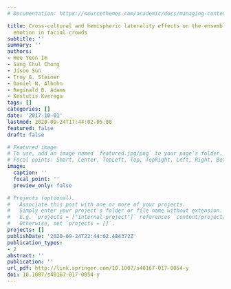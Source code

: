 ```yaml
---
# Documentation: https://sourcethemes.com/academic/docs/managing-content/

title: Cross-cultural and hemispheric laterality effects on the ensemble coding of
  emotion in facial crowds
subtitle: ''
summary: ''
authors:
- Hee Yeon Im
- Sang Chul Chong
- Jisoo Sun
- Troy G. Steiner
- Daniel N. Albohn
- Reginald B. Adams
- Kestutis Kveraga
tags: []
categories: []
date: '2017-10-01'
lastmod: 2020-09-24T17:44:02-05:00
featured: false
draft: false

# Featured image
# To use, add an image named `featured.jpg/png` to your page's folder.
# Focal points: Smart, Center, TopLeft, Top, TopRight, Left, Right, BottomLeft, Bottom, BottomRight.
image:
  caption: ''
  focal_point: ''
  preview_only: false

# Projects (optional).
#   Associate this post with one or more of your projects.
#   Simply enter your project's folder or file name without extension.
#   E.g. `projects = ["internal-project"]` references `content/project/deep-learning/index.md`.
#   Otherwise, set `projects = []`.
projects: []
publishDate: '2020-09-24T22:44:02.484372Z'
publication_types:
- 2
abstract: ''
publication: ''
url_pdf: http://link.springer.com/10.1007/s40167-017-0054-y
doi: 10.1007/s40167-017-0054-y
---
```

